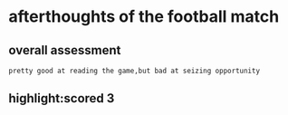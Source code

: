 # afterthoughts of the football match
## overall assessment
    pretty good at reading the game,but bad at seizing opportunity
## highlight:scored 3

